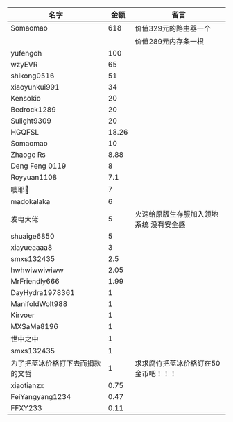 |名字|金额|留言|
|----|----|----|
Somaomao|618|价值329元的路由器一个
|||价值289元内存条一根
yufengoh|100
wzyEVR|65
shikong0516|51
xiaoyunkui991|34
Kensokio|20
Bedrock1289|20
Sulight9309|20
HGQFSL|18.26
Somaomao|10
Zhaoge Rs|8.88
Deng Feng 0119|8
Royyuan1108|7.1
噢耶👻|7
madokalaka|6
发电大佬|5|火速给原版生存服加入领地系统 没有安全感
shuaige6850|5
xiayueaaaa8|3
smxs132435|2.5
hwhwiwwiwiww|2.05
MrFriendly666|1.99
DayHydra1978361|1
ManifoldWolt988|1
Kirvoer|1
MXSaMa8196|1
世中之中|1
smxs132435|1
为了把蓝冰价格打下去而捐款的文哲|1|求求腐竹把蓝冰价格订在50金币吧！！！
xiaotianzx|0.75
FeiYangyang1234|0.47
FFXY233|0.11